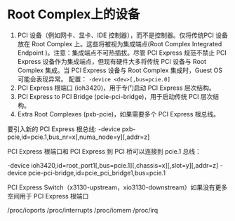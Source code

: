 # Root Complex上的设备

1. PCI 设备（例如网卡、显卡、IDE 控制器），而不是控制器。仅将传统PCI 设备放在 Root Complex 上。这些将被视为集成端点(Root Complex Integrated Endpoint )。注意：集成端点不可热插拔。尽管 PCI Express 规范不禁止 PCI Express 设备作为集成端点，但现有硬件大多将传统 PCI 设备与 Root Complex 集成。当 PCI Express 设备与 Root Complex 集成时，Guest OS 可能会表现异常。 配置： `-device <dev>[,bus=pcie.0]`
2. PCI Express 根端口 (ioh3420)，用于专门启动 PCI Express 层次结构。
3. PCI Express to PCI Bridge (pcie-pci-bridge)，用于启动传统 PCI 层次结构。
4. Extra Root Complexes (pxb-pcie)，如果需要多个 PCI Express 根总线。

要引入新的 PCI Express 根总线: 
-device pxb-pcie,id=pcie.1,bus_nr=x[,numa_node=y][,addr=z]

PCI Express 根端口和 PCI Express 到 PCI 桥可以连接到 pcie.1 总线：

-device ioh3420,id=root_port1[,bus=pcie.1][,chassis=x][,slot=y][,addr=z]
-device pcie-pci-bridge,id=pcie_pci_bridge1,bus=pcie.1

PCI Express Switch（x3130-upstream，xio3130-downstream）如果没有更多空间用于 PCI Express 根端口


/proc/ioports
/proc/interrupts
/proc/iomem
/proc/irq